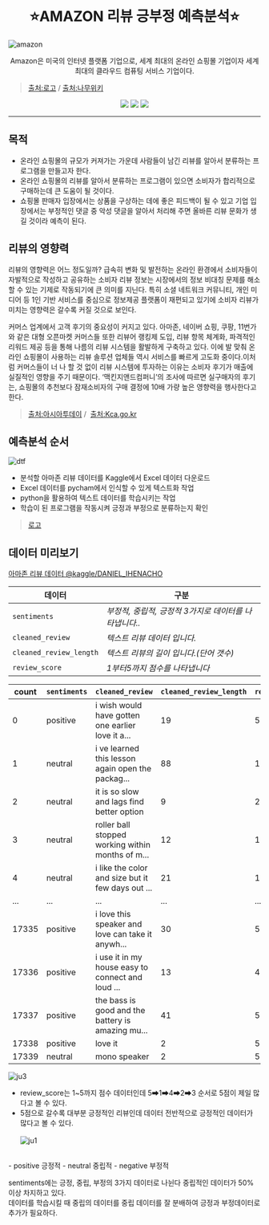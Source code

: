 # <div align=center>⭐AMAZON 리뷰 긍부정 예측분석⭐</div>
![amazon](https://user-images.githubusercontent.com/79899868/235655097-f163a37c-ec5c-4337-8c28-e230e1064586.png)

<div align=center>Amazon은 미국의 인터넷 플랫폼 기업으로, 세계 최대의 온라인 쇼핑몰 기업이자 세계 최대의 클라우드 컴퓨팅 서비스 기업이다.</div>

>[출처:로고](https://logos-world.net/amazon-logo/)&nbsp;/&nbsp;[출처:나무위키](https://namu.wiki/w/%EC%95%84%EB%A7%88%EC%A1%B4)
<div align=center>
<img src="https://img.shields.io/badge/Python-3776AB?style=flat-square&logo=Python&logoColor=white"/></a>
<img src="https://img.shields.io/badge/PyTorch-E34F26?style=flat-square&logo=PyTorch&logoColor=white"/></a>
<img src="https://img.shields.io/badge/Jupyter-F37626?style=flat-square&logo=Jupyter&logoColor=white"/></a>
</div><hr>

## 목적
- 온라인 쇼핑몰의 규모가 커져가는 가운데 사람들이 남긴 리뷰를 알아서 분류하는 프로그램을 만들고자 한다.
- 온라인 쇼핑몰의 리뷰를 알아서 분류하는 프로그램이 있으면 소비자가 합리적으로 구매하는데 큰 도움이 될 것이다.
- 쇼핑몰 판매자 입장에서는 상품을 구상하는 데에 좋은 피드백이 될 수 있고 기업 입장에서는 부정적인 댓글 중 악성 댓글을 알아서 처리해 주면 올바른 리뷰 문화가 생길 것이라 예측이 된다.

## 리뷰의 영향력
리뷰의 영향력은 어느 정도일까? 급속히 변화 및 발전하는 온라인 환경에서 소비자들이 자발적으로 작성하고 공유하는 소비자 리뷰 정보는 시장에서의 정보 비대칭 문제를 해소할
수 있는 기제로 작동되기에 큰 의미를 지닌다. 특히 소셜 네트워크 커뮤니티, 개인 미디어 등 1인 기반 서비스를 중심으로 정보제공 플랫폼이 재편되고 있기에 소비자 리뷰가 미치는 영향력은 갈수록 커질 것으로 보인다. 

커머스 업계에서 고객 후기의 중요성이 커지고 있다. 아마존, 네이버 쇼핑, 쿠팡, 11번가와 같은 대형 오픈마켓 커머스들 또한 리뷰어 랭킹제 도입, 리뷰 항목 체계화, 파격적인 리워드 제공 등을 통해 나름의
리뷰 시스템을 활발하게 구축하고 있다. 이에 발 맞춰 온라인 쇼핑몰이 사용하는 리뷰 솔루션 업체들 역시 서비스를 빠르게 고도화 중이다.이처럼 커머스들이 너 나 할 것 없이 리뷰 시스템에 투자하는 이유는 소비자 후기가 
매출에 실질적인 영향을 주기 때문이다. ‘맥킨지앤드컴퍼니’의 조사에 따르면 실구매자의 후기는, 쇼핑몰의 추천보다 잠재소비자의 구매 결정에 10배 가량 높은 영향력을 행사한다고 한다.
>[출처:아시아투데이](https://www.asiatoday.co.kr/view.php?key=20200219010011433)&nbsp;/&nbsp;
>[출처:Kca.go.kr](https://www.kca.go.kr/home/board/download.domenukey=6101&fno=10014613&bid=00000146&did=1002001011)

## 예측분석 순서

![dtf](https://user-images.githubusercontent.com/79899868/235818872-71472c0f-fbb9-4364-8c67-ed5d504a5557.png)

- 분석할 아마존 리뷰 데이터를 Kaggle에서 Excel 데이터 다운로드
- Excel 데이터를 pycham에서 인식할 수 있게 텍스트화 작업
- python을 활용하여 텍스트 데이터를 학습시키는 작업
- 학습이 된 프로그램을 작동시켜 긍정과 부정으로 분류하는지 확인

>[로고](https://icon-icons.com/ko/%EC%95%84%EC%9D%B4%EC%BD%98/amazon-%EB%A1%9C%EA%B3%A0/169611)

## 데이터 미리보기

[아마존 리뷰 데이터 @kaggle/DANIEL_IHENACHO](https://www.kaggle.com/datasets/danielihenacho/amazon-reviews-dataset)

| 데이터 | 구분 |
| --- | --- |
| `sentiments` | *부정적, 중립적, 긍정적 3가지로 데이터를 나타냅니다..* |
| `cleaned_review` | *텍스트 리뷰 데이터 입니다.* |
| `cleaned_review_length` | *텍스트 리뷰의 길이 입니다.(단어 갯수)* |
| `review_score` | *1부터5까지 점수를 나타냅니다* |<br>


| count| `sentiments` | `cleaned_review` |  `cleaned_review_length` | `review_score` |
| --- | --- | --- | --- | --- |
| 0 | positive | i wish would have gotten one earlier love it a... | 19 | 5 |
| 1 | neutral	  | i ve learned this lesson again open the packag...	 | 88 | 1 |
| 2 | neutral | it is so slow and lags find better option	 | 9 | 2 |
| 3 | neutral | roller ball stopped working within months of m... | 12 | 1 |
| 4 | neutral | i like the color and size but it few days out ...	 | 21 | 1 |
|... | ... | ... | ... | ... |
| 17335| positive | i love this speaker and love can take it anywh...	 | 30 | 5 |
| 17336 | positive | i use it in my house easy to connect and loud ... | 13 | 4 |
| 17337 | positive | the bass is good and the battery is amazing mu...	 | 41 | 5 |
| 17338 | positive | love it | 2 | 5 |
| 17339 | neutral | mono speaker	 | 2 | 5 |<br>

![ju3](https://user-images.githubusercontent.com/79899868/235822133-4ef305bf-b137-4c94-914e-e9d3b4a94998.png)
<br>
- review_score는 1~5까지 점수 데이터인데 5➡1➡4➡2➡3 순서로 5점이 제일 많다고 볼 수 있다.
- 5점으로 갈수록 대부분 긍정적인 리뷰인데 데이터 전반적으로 긍정적인 데이터가 많다고 볼 수 있다.<br><br>
![ju1](https://user-images.githubusercontent.com/79899868/235822212-ce44d66b-6b84-4bf2-b000-ea92fa7e0e80.png)
<br>
- positive 긍정적  
- neutral  중립적
- negative 부정적   

sentiments에는 긍정, 중립, 부정의 3가지 데이터로 나뉜다 중립적인 데이터가 50% 이상 차지하고 있다.<br> 
데이터를 학습시킬 때 중립의 데이터를 중립 데이터를 잘 분배하여 긍정과 부정데이터로 추가가 필요하다.<br>



